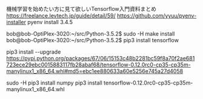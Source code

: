 機械学習を始めたい方に見て欲しいTensorflow入門資料まとめ
https://freelance.levtech.jp/guide/detail/59/
https://github.com/yyuu/pyenv-installer
pyenv install 3.4.5

bob@bob-OptiPlex-3020:~/src/Python-3.5.2$ sudo -H  make install
bob@bob-OptiPlex-3020:~/src/Python-3.5.2$ pip3 install tensorflow

pip3 install --upgrade https://pypi.python.org/packages/67/06/15153c48b2281bc59f8a70f2ae681723ece29ebc0015883117fb28abaf68/tensorflow-0.12.0rc0-cp35-cp35m-manylinux1_x86_64.whl#md5=ebc1ee880633a60e5256e745a27d4058

sudo -H  pip3 install numpy
pip3 install tensorflow-0.12.0rc0-cp35-cp35m-manylinux1_x86_64.whl
